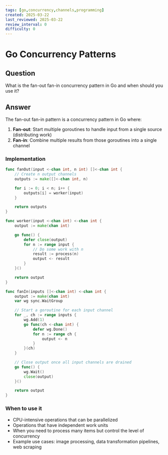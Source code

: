 ```yaml
---
tags: [go,concurrency,channels,programming]
created: 2025-03-22
last_reviewed: 2025-03-22
review_interval: 0
difficulty: 0
---
```


# Go Concurrency Patterns

## Question

What is the fan-out fan-in concurrency pattern in Go and when should you use it?

## Answer

The fan-out fan-in pattern is a concurrency pattern in Go where:

1. **Fan-out**: Start multiple goroutines to handle input from a single source (distributing work)
2. **Fan-in**: Combine multiple results from those goroutines into a single channel

### Implementation

```go
func fanOut(input <-chan int, n int) []<-chan int {
    // Create n output channels
    outputs := make([]<-chan int, n)

    for i := 0; i < n; i++ {
        outputs[i] = worker(input)
    }

    return outputs
}

func worker(input <-chan int) <-chan int {
    output := make(chan int)

    go func() {
        defer close(output)
        for n := range input {
            // Do some work with n
            result := process(n)
            output <- result
        }
    }()

    return output
}

func fanIn(inputs []<-chan int) <-chan int {
    output := make(chan int)
    var wg sync.WaitGroup

    // Start a goroutine for each input channel
    for _, ch := range inputs {
        wg.Add(1)
        go func(ch <-chan int) {
            defer wg.Done()
            for n := range ch {
                output <- n
            }
        }(ch)
    }

    // Close output once all input channels are drained
    go func() {
        wg.Wait()
        close(output)
    }()

    return output
}
```

### When to use it

- CPU-intensive operations that can be parallelized
- Operations that have independent work units
- When you need to process many items but control the level of concurrency
- Example use cases: image processing, data transformation pipelines, web scraping
